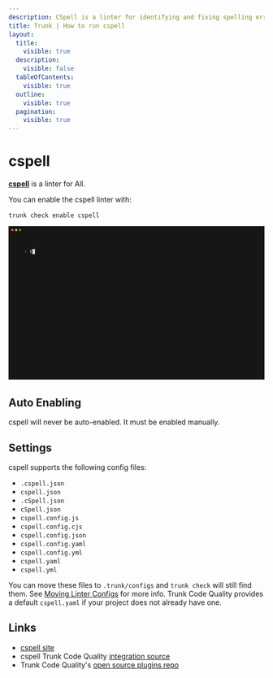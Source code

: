 ```yaml
---
description: CSpell is a linter for identifying and fixing spelling errors in source code, documentation, and configuration files, enhancing overall project quality.
title: Trunk | How to run cspell
layout:
  title:
    visible: true
  description:
    visible: false
  tableOfContents:
    visible: true
  outline:
    visible: true
  pagination:
    visible: true
---
```


# cspell

[**cspell**](https://github.com/streetsidesoftware/cspell#readme) is a linter for All.

You can enable the cspell linter with:

```shell
trunk check enable cspell
```
![cspell example output](/.gitbook/assets/cspell.gif)
## Auto Enabling

cspell will never be auto-enabled. It must be enabled manually.

## Settings

cspell supports the following config files:
* `.cspell.json`
* `cspell.json`
* `.cSpell.json`
* `cSpell.json`
* `cspell.config.js`
* `cspell.config.cjs`
* `cspell.config.json`
* `cspell.config.yaml`
* `cspell.config.yml`
* `cspell.yaml`
* `cspell.yml`

You can move these files to `.trunk/configs` and `trunk check` will still find them. See [Moving Linter Configs](..#moving-linter-configs) for more info.
Trunk Code Quality provides a default `cspell.yaml` if your project does not already have one.



## Links

- [cspell site](https://github.com/streetsidesoftware/cspell#readme)
- cspell Trunk Code Quality [integration source](https://github.com/trunk-io/plugins/tree/main/linters/cspell)
- Trunk Code Quality's [open source plugins repo](https://github.com/trunk-io/plugins/tree/main)
